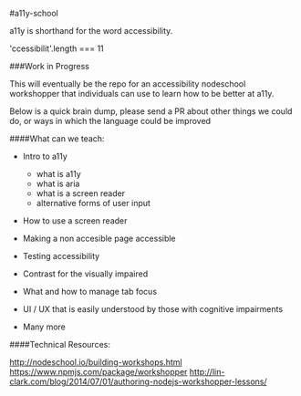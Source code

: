 #a11y-school

a11y is shorthand for the word accessibility. 

'ccessibilit'.length === 11

###Work in Progress

This will eventually be the repo for an accessibility nodeschool workshopper that individuals can use to learn how to be better at a11y.

Below is a quick brain dump, please send a PR about other things we could do, or ways in which the language could be improved

####What can we teach:

* Intro to a11y
  - what is a11y
  - what is aria
  - what is a screen reader
  - alternative forms of user input

* How to use a screen reader

* Making a non accesible page accessible

* Testing accessibility

* Contrast for the visually impaired

* What and how to manage tab focus

* UI / UX that is easily understood by those with cognitive impairments

* Many more

####Technical Resources:

http://nodeschool.io/building-workshops.html
https://www.npmjs.com/package/workshopper
http://lin-clark.com/blog/2014/07/01/authoring-nodejs-workshopper-lessons/
